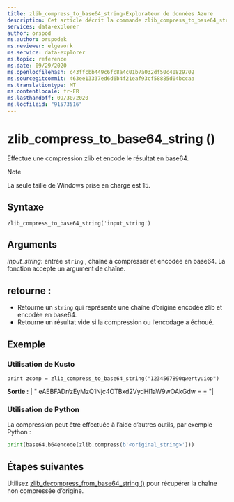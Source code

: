 ```yaml
---
title: zlib_compress_to_base64_string-Explorateur de données Azure
description: Cet article décrit la commande zlib_compress_to_base64_string () dans Azure Explorateur de données.
services: data-explorer
author: orspod
ms.author: orspodek
ms.reviewer: elgevork
ms.service: data-explorer
ms.topic: reference
ms.date: 09/29/2020
ms.openlocfilehash: c43ffcbb449c6fc8a4c01b7a032df50c40829702
ms.sourcegitcommit: 463ee13337ed6d6b4f21eaf93cf58885d04bccaa
ms.translationtype: MT
ms.contentlocale: fr-FR
ms.lasthandoff: 09/30/2020
ms.locfileid: "91573516"
---
```

# <a name="zlib_compress_to_base64_string"></a>zlib_compress_to_base64_string ()

Effectue une compression zlib et encode le résultat en base64.

> [!NOTE]
> La seule taille de Windows prise en charge est 15.

## <a name="syntax"></a>Syntaxe

`zlib_compress_to_base64_string('input_string')`

## <a name="arguments"></a>Arguments

*input_string*: entrée `string` , chaîne à compresser et encodée en base64. La fonction accepte un argument de chaîne.

## <a name="returns"></a>retourne :

* Retourne un `string` qui représente une chaîne d’origine encodée zlib et encodée en base64. 
* Retourne un résultat vide si la compression ou l’encodage a échoué.

## <a name="example"></a>Exemple

### <a name="using-kusto"></a>Utilisation de Kusto

```kusto
print zcomp = zlib_compress_to_base64_string("1234567890qwertyuiop")
```

**Sortie :** | " eAEBFADr/zEyMzQ1Njc4OTBxd2VydHl1aW9wOAkGdw = = "|

### <a name="using-python"></a>Utilisation de Python

La compression peut être effectuée à l’aide d’autres outils, par exemple Python : 

```python
print(base64.b64encode(zlib.compress(b'<original_string>')))
```

## <a name="next-steps"></a>Étapes suivantes

Utilisez [zlib_decompress_from_base64_string ()](zlib-base64-decompress.md) pour récupérer la chaîne non compressée d’origine.